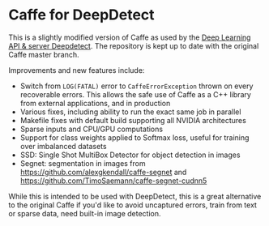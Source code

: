 # Caffe for DeepDetect

This is a slightly modified version of Caffe as used by the [Deep Learning API & server Deepdetect](https://github.com/beniz/deepdetect). The repository is kept up to date with the original Caffe master branch.

Improvements and new features include:

- Switch from `LOG(FATAL)` error to `CaffeErrorException` thrown on every recoverable errors. This allows the safe use of Caffe as a C++ library from external applications, and in production
- Various fixes, including ability to run the exact same job in parallel
- Makefile fixes with default build supporting all NVIDIA architectures
- Sparse inputs and CPU/GPU computations
- Support for class weights applied to Softmax loss, useful for training over imbalanced datasets
- SSD: Single Shot MultiBox Detector for object detection in images
- Segnet: segmentation in images from https://github.com/alexgkendall/caffe-segnet and https://github.com/TimoSaemann/caffe-segnet-cudnn5

While this is intended to be used with DeepDetect, this is a great alternative to the original Caffe if you'd like to avoid uncaptured errors, train from text or sparse data, need built-in image detection.
